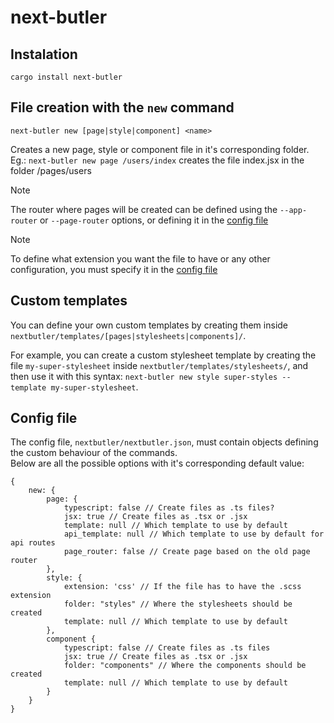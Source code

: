 # next-butler

## Instalation
```cargo install next-butler```

## File creation with the `new` command
```next-butler new [page|style|component] <name>```

Creates a new page, style or component file in it's corresponding folder.  
Eg.: `next-butler new page /users/index` creates the file index.jsx in the folder /pages/users

> [!NOTE]
> The router where pages will be created can be defined using the `--app-router` or
`--page-router` options, or defining it in the [config file](#config-file)

> [!NOTE]
> To define what extension you want the file to have or any other configuration, you
must specify it in the [config file](#config-file)

## Custom templates
You can define your own custom templates by creating them inside
`nextbutler/templates/[pages|stylesheets|components]/`.

For example, you can create a custom stylesheet template by creating the file
`my-super-stylesheet` inside `nextbutler/templates/stylesheets/`, and
then use it with this syntax:
`next-butler new style super-styles --template my-super-stylesheet`.

## Config file
The config file, `nextbutler/nextbutler.json`, must contain objects defining
the custom behaviour of the commands.  
Below are all the possible options with it's corresponding default value:

    {
        new: {
            page: {
                typescript: false // Create files as .ts files?
                jsx: true // Create files as .tsx or .jsx
                template: null // Which template to use by default
                api_template: null // Which template to use by default for api routes
                page_router: false // Create page based on the old page router
            },
            style: {
                extension: 'css' // If the file has to have the .scss extension
                folder: "styles" // Where the stylesheets should be created
                template: null // Which template to use by default
            },
            component {
                typescript: false // Create files as .ts files
                jsx: true // Create files as .tsx or .jsx
                folder: "components" // Where the components should be created
                template: null // Which template to use by default 
            }
        }
    }

